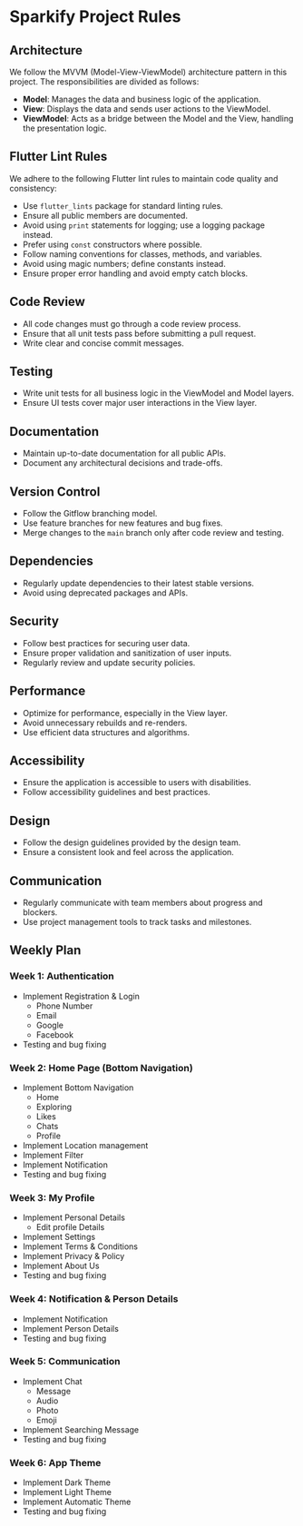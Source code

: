 # Sparkify Project Rules

## Architecture
We follow the MVVM (Model-View-ViewModel) architecture pattern in this project. The responsibilities are divided as follows:
- **Model**: Manages the data and business logic of the application.
- **View**: Displays the data and sends user actions to the ViewModel.
- **ViewModel**: Acts as a bridge between the Model and the View, handling the presentation logic.

## Flutter Lint Rules
We adhere to the following Flutter lint rules to maintain code quality and consistency:
- Use `flutter_lints` package for standard linting rules.
- Ensure all public members are documented.
- Avoid using `print` statements for logging; use a logging package instead.
- Prefer using `const` constructors where possible.
- Follow naming conventions for classes, methods, and variables.
- Avoid using magic numbers; define constants instead.
- Ensure proper error handling and avoid empty catch blocks.

## Code Review
- All code changes must go through a code review process.
- Ensure that all unit tests pass before submitting a pull request.
- Write clear and concise commit messages.

## Testing
- Write unit tests for all business logic in the ViewModel and Model layers.
- Ensure UI tests cover major user interactions in the View layer.

## Documentation
- Maintain up-to-date documentation for all public APIs.
- Document any architectural decisions and trade-offs.

## Version Control
- Follow the Gitflow branching model.
- Use feature branches for new features and bug fixes.
- Merge changes to the `main` branch only after code review and testing.

## Dependencies
- Regularly update dependencies to their latest stable versions.
- Avoid using deprecated packages and APIs.

## Security
- Follow best practices for securing user data.
- Ensure proper validation and sanitization of user inputs.
- Regularly review and update security policies.

## Performance
- Optimize for performance, especially in the View layer.
- Avoid unnecessary rebuilds and re-renders.
- Use efficient data structures and algorithms.

## Accessibility
- Ensure the application is accessible to users with disabilities.
- Follow accessibility guidelines and best practices.

## Design
- Follow the design guidelines provided by the design team.
- Ensure a consistent look and feel across the application.

## Communication
- Regularly communicate with team members about progress and blockers.
- Use project management tools to track tasks and milestones.

## Weekly Plan

### Week 1: Authentication
- Implement Registration & Login
  - Phone Number
  - Email
  - Google
  - Facebook
- Testing and bug fixing

### Week 2: Home Page (Bottom Navigation)
- Implement Bottom Navigation
  - Home
  - Exploring
  - Likes
  - Chats
  - Profile
- Implement Location management
- Implement Filter
- Implement Notification
- Testing and bug fixing

### Week 3: My Profile
- Implement Personal Details
  - Edit profile Details
- Implement Settings
- Implement Terms & Conditions
- Implement Privacy & Policy
- Implement About Us
- Testing and bug fixing

### Week 4: Notification & Person Details
- Implement Notification
- Implement Person Details
- Testing and bug fixing

### Week 5: Communication
- Implement Chat
  - Message
  - Audio
  - Photo
  - Emoji
- Implement Searching Message
- Testing and bug fixing

### Week 6: App Theme
- Implement Dark Theme
- Implement Light Theme
- Implement Automatic Theme
- Testing and bug fixing
